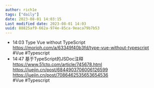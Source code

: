 ```yaml
---
author: rich1e
tags: ["daily"]
date: 2023-08-01 14:03:15
Last modified date: 2023-08-01 14:03
uuid: 88825af9-662a-974e-85ca-9eaca79b7b53
---
```


- 14:03 Type Vue without TypeScript<br>https://morioh.com/a/63349f40b3fd/type-vue-without-typescript<br>#Vue #Typescript
- 14:47 基于TypeScript的JSDoc注释<br>https://www.51cto.com/article/745678.html<br>https://juejin.cn/post/6844903706006126599<br>https://juejin.cn/post/7086462535653654536<br>#Vue #Typescript